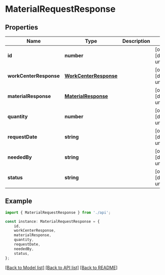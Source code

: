 # MaterialRequestResponse


## Properties

Name | Type | Description | Notes
------------ | ------------- | ------------- | -------------
**id** | **number** |  | [optional] [default to undefined]
**workCenterResponse** | [**WorkCenterResponse**](WorkCenterResponse.md) |  | [optional] [default to undefined]
**materialResponse** | [**MaterialResponse**](MaterialResponse.md) |  | [optional] [default to undefined]
**quantity** | **number** |  | [optional] [default to undefined]
**requestDate** | **string** |  | [optional] [default to undefined]
**neededBy** | **string** |  | [optional] [default to undefined]
**status** | **string** |  | [optional] [default to undefined]

## Example

```typescript
import { MaterialRequestResponse } from './api';

const instance: MaterialRequestResponse = {
    id,
    workCenterResponse,
    materialResponse,
    quantity,
    requestDate,
    neededBy,
    status,
};
```

[[Back to Model list]](../README.md#documentation-for-models) [[Back to API list]](../README.md#documentation-for-api-endpoints) [[Back to README]](../README.md)
